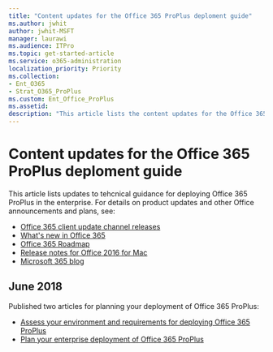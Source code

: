```yaml
---
title: "Content updates for the Office 365 ProPlus deploment guide"
ms.author: jwhit
author: jwhit-MSFT
manager: laurawi
ms.audience: ITPro
ms.topic: get-started-article
ms.service: o365-administration
localization_priority: Priority
ms.collection: 
- Ent_O365
- Strat_O365_ProPlus
ms.custom: Ent_Office_ProPlus
ms.assetid:
description: "This article lists the content updates for the Office 365 ProPlus deployment guide."
---
```


# Content updates for the Office 365 ProPlus deploment guide

This article lists updates to tehcnical guidance for deploying Office 365 ProPlus in the enterprise. For details on product updates and other Office announcements and plans, see:

- [Office 365 client update channel releases](https://technet.microsoft.com/en-us/office/mt465751.aspx)
- [What's new in Office 365](https://support.office.com/en-us/article/What-s-new-in-Office-365-95c8d81d-08ba-42c1-914f-bca4603e1426)
- [Office 365 Roadmap](https://products.office.com/en-US/business/office-365-roadmap)
- [Release notes for Office 2016 for Mac](https://support.office.com/article/Release-notes-for-Office-2016-for-Mac-ed2da564-6d53-4542-9954-7e3209681a41)
- [Microsoft 365 blog](https://www.microsoft.com/microsoft-365/blog/)

## June 2018

Published two articles for planning your deployment of Office 365 ProPlus:

- [Assess your environment and requirements for deploying Office 365 ProPlus](https://docs.microsoft.com/en-us/deployoffice/assess-office-365-proplus)
- [Plan your enterprise deployment of Office 365 ProPlus](https://docs.microsoft.com/en-us/deployoffice/plan-office-365-proplus)


